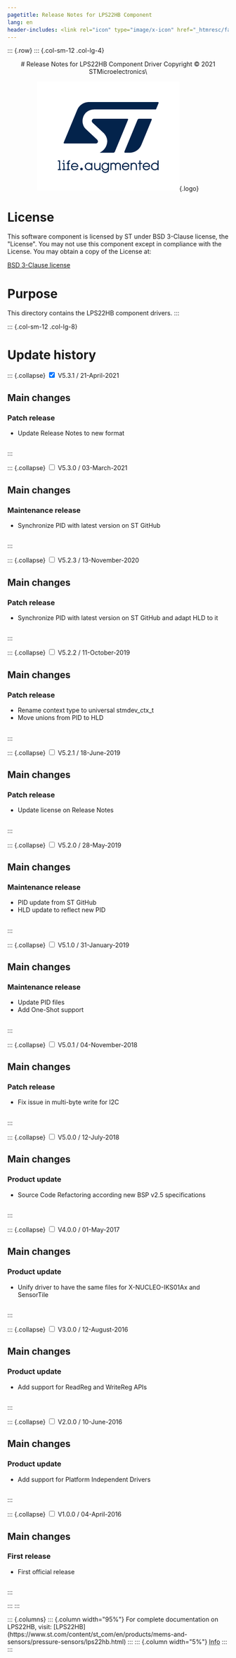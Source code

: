 ```yaml
---
pagetitle: Release Notes for LPS22HB Component
lang: en
header-includes: <link rel="icon" type="image/x-icon" href="_htmresc/favicon.png" />
---
```


::: {.row}
::: {.col-sm-12 .col-lg-4}

<center>
# Release Notes for LPS22HB Component Driver
Copyright &copy; 2021 STMicroelectronics\

[![ST logo](_htmresc/st_logo_2020.png)](https://www.st.com){.logo}
</center>

# License

This software component is licensed by ST under BSD 3-Clause license, the "License".
You may not use this component except in compliance with the License. You may obtain a copy of the License at:

[BSD 3-Clause license](https://opensource.org/licenses/BSD-3-Clause)

# Purpose

This directory contains the LPS22HB component drivers.
:::

::: {.col-sm-12 .col-lg-8}
# Update history

::: {.collapse}
<input type="checkbox" id="collapse-section13" checked aria-hidden="true">
<label for="collapse-section13" aria-hidden="true">V5.3.1 / 21-April-2021</label>
<div>			

## Main changes

### Patch release

- Update Release Notes to new format

##

</div>
:::

::: {.collapse}
<input type="checkbox" id="collapse-section12" aria-hidden="true">
<label for="collapse-section12" aria-hidden="true">V5.3.0 / 03-March-2021</label>
<div>			

## Main changes

### Maintenance release

- Synchronize PID with latest version on ST GitHub

##

</div>
:::

::: {.collapse}
<input type="checkbox" id="collapse-section11" aria-hidden="true">
<label for="collapse-section11" aria-hidden="true">V5.2.3 / 13-November-2020</label>
<div>			

## Main changes

### Patch release

- Synchronize PID with latest version on ST GitHub and adapt HLD to it

##

</div>
:::

::: {.collapse}
<input type="checkbox" id="collapse-section10" aria-hidden="true">
<label for="collapse-section10" aria-hidden="true">V5.2.2 / 11-October-2019</label>
<div>			

## Main changes

### Patch release

- Rename context type to universal stmdev_ctx_t
- Move unions from PID to HLD

##

</div>
:::

::: {.collapse}
<input type="checkbox" id="collapse-section9" aria-hidden="true">
<label for="collapse-section9" aria-hidden="true">V5.2.1 / 18-June-2019</label>
<div>			

## Main changes

### Patch release

- Update license on Release Notes

##

</div>
:::

::: {.collapse}
<input type="checkbox" id="collapse-section8" aria-hidden="true">
<label for="collapse-section8" aria-hidden="true">V5.2.0 / 28-May-2019</label>
<div>			

## Main changes

### Maintenance release

- PID update from ST GitHub
- HLD update to reflect new PID

##

</div>
:::

::: {.collapse}
<input type="checkbox" id="collapse-section7" aria-hidden="true">
<label for="collapse-section7" aria-hidden="true">V5.1.0 / 31-January-2019</label>
<div>			

## Main changes

### Maintenance release

- Update PID files
- Add One-Shot support

##

</div>
:::

::: {.collapse}
<input type="checkbox" id="collapse-section6" aria-hidden="true">
<label for="collapse-section6" aria-hidden="true">V5.0.1 / 04-November-2018</label>
<div>			

## Main changes

### Patch release

- Fix issue in multi-byte write for I2C

##

</div>
:::

::: {.collapse}
<input type="checkbox" id="collapse-section5" aria-hidden="true">
<label for="collapse-section5" aria-hidden="true">V5.0.0 / 12-July-2018</label>
<div>			

## Main changes

### Product update

- Source Code Refactoring according new BSP v2.5 specifications

##

</div>
:::

::: {.collapse}
<input type="checkbox" id="collapse-section4" aria-hidden="true">
<label for="collapse-section4" aria-hidden="true">V4.0.0 / 01-May-2017</label>
<div>			

## Main changes

### Product update

- Unify driver to have the same files for X-NUCLEO-IKS01Ax and SensorTile

##

</div>
:::

::: {.collapse}
<input type="checkbox" id="collapse-section3" aria-hidden="true">
<label for="collapse-section3" aria-hidden="true">V3.0.0 / 12-August-2016</label>
<div>			

## Main changes

### Product update

- Add support for ReadReg and WriteReg APIs

##

</div>
:::

::: {.collapse}
<input type="checkbox" id="collapse-section2" aria-hidden="true">
<label for="collapse-section2" aria-hidden="true">V2.0.0 / 10-June-2016</label>
<div>			

## Main changes

### Product update

- Add support for Platform Independent Drivers

##

</div>
:::

::: {.collapse}
<input type="checkbox" id="collapse-section1" aria-hidden="true">
<label for="collapse-section1" aria-hidden="true">V1.0.0 / 04-April-2016</label>
<div>			

## Main changes

### First release

- First official release

##

</div>
:::

:::
:::

<footer class="sticky">
::: {.columns}
::: {.column width="95%"}
For complete documentation on LPS22HB,
visit:
[LPS22HB](https://www.st.com/content/st_com/en/products/mems-and-sensors/pressure-sensors/lps22hb.html)
:::
::: {.column width="5%"}
<abbr title="Based on template cx566953 version 2.0">Info</abbr>
:::
:::
</footer>
